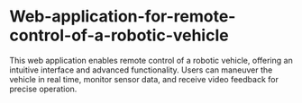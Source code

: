 # Web-application-for-remote-control-of-a-robotic-vehicle
This web application enables remote control of a robotic vehicle, offering an intuitive interface and advanced functionality. Users can maneuver the vehicle in real time, monitor sensor data, and receive video feedback for precise operation.
